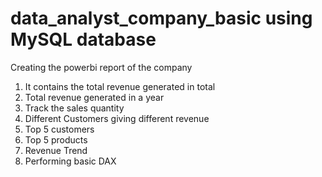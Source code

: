 # data_analyst_company_basic using MySQL database
Creating the powerbi report of the company

1. It contains the total revenue generated in total
2. Total revenue generated in a year
3. Track the sales quantity
4. Different Customers giving different revenue
5. Top 5 customers
6. Top 5 products
7. Revenue Trend
8. Performing basic DAX 

